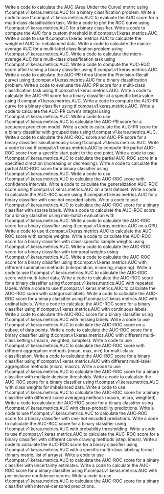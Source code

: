Write a code to calculate the AUC (Area Under the Curve) metric using tf.compat.v1.keras.metrics.AUC for a binary classification problem.
Write a code to use tf.compat.v1.keras.metrics.AUC to evaluate the AUC score for a multi-class classification task.
Write a code to plot the ROC curve using tf.compat.v1.keras.metrics.AUC for a binary classifier.
Write a code to compute the AUC for a custom threshold in tf.compat.v1.keras.metrics.AUC.
Write a code to use tf.compat.v1.keras.metrics.AUC to calculate the weighted AUC for imbalanced data.
Write a code to calculate the macro-average AUC for a multi-label classification problem using tf.compat.v1.keras.metrics.AUC.
Write a code to calculate the micro-average AUC for a multi-class classification task using tf.compat.v1.keras.metrics.AUC.
Write a code to compute the AUC-ROC score after training a binary classifier using tf.compat.v1.keras.metrics.AUC.
Write a code to calculate the AUC-PR (Area Under the Precision-Recall curve) using tf.compat.v1.keras.metrics.AUC for a binary classification problem.
Write a code to evaluate the AUC-PR score for a multi-class classification task using tf.compat.v1.keras.metrics.AUC.
Write a code to calculate the AUC-PR score for a binary classifier at a specific beta value using tf.compat.v1.keras.metrics.AUC.
Write a code to compute the AUC-PR curve for a binary classifier using tf.compat.v1.keras.metrics.AUC.
Write a code to calculate the AUC-PR curve's integral using tf.compat.v1.keras.metrics.AUC.
Write a code to use tf.compat.v1.keras.metrics.AUC to calculate the AUC-PR score for a sequence prediction model.
Write a code to calculate the AUC-PR score for a binary classifier with grouped data using tf.compat.v1.keras.metrics.AUC.
Write a code to calculate the AUC-ROC score and AUC-PR score for a binary classifier simultaneously using tf.compat.v1.keras.metrics.AUC.
Write a code to use tf.compat.v1.keras.metrics.AUC to compute the partial AUC-ROC score from a specific start point to the end point.
Write a code to use tf.compat.v1.keras.metrics.AUC to calculate the partial AUC-ROC score in a specified direction (increasing or decreasing).
Write a code to calculate the partial AUC-ROC score for a binary classifier using tf.compat.v1.keras.metrics.AUC.
Write a code to use tf.compat.v1.keras.metrics.AUC to calculate the AUC-ROC score with confidence intervals.
Write a code to calculate the generalization AUC-ROC score using tf.compat.v1.keras.metrics.AUC on a test dataset.
Write a code to calculate the AUC-ROC score using tf.compat.v1.keras.metrics.AUC for a binary classifier with one-hot encoded labels.
Write a code to use tf.compat.v1.keras.metrics.AUC to calculate the AUC-ROC score for a binary classifier with sparse labels.
Write a code to calculate the AUC-ROC score for a binary classifier using mini-batch evaluation with tf.compat.v1.keras.metrics.AUC.
Write a code to calculate the AUC-ROC score for a binary classifier using tf.compat.v1.keras.metrics.AUC on a GPU.
Write a code to use tf.compat.v1.keras.metrics.AUC to calculate the AUC-ROC score with sample weights.
Write a code to calculate the AUC-ROC score for a binary classifier with class-specific sample weights using tf.compat.v1.keras.metrics.AUC.
Write a code to calculate the AUC-ROC score for a binary classifier with temporal weights using tf.compat.v1.keras.metrics.AUC.
Write a code to calculate the AUC-ROC score for a binary classifier using tf.compat.v1.keras.metrics.AUC with different summation methods (interpolation, minoring, majoring).
Write a code to use tf.compat.v1.keras.metrics.AUC to calculate the AUC-ROC score with multi-label data.
Write a code to calculate the AUC-ROC score for a binary classifier using tf.compat.v1.keras.metrics.AUC with repeated labels.
Write a code to use tf.compat.v1.keras.metrics.AUC to calculate the AUC-ROC score with categorical labels.
Write a code to calculate the AUC-ROC score for a binary classifier using tf.compat.v1.keras.metrics.AUC with ordinal labels.
Write a code to calculate the AUC-ROC score for a binary classifier using tf.compat.v1.keras.metrics.AUC with continuous labels.
Write a code to calculate the AUC-ROC score for a binary classifier using tf.compat.v1.keras.metrics.AUC with missing labels.
Write a code to use tf.compat.v1.keras.metrics.AUC to calculate the AUC-ROC score on a subset of data points.
Write a code to calculate the AUC-ROC score for a binary classifier using tf.compat.v1.keras.metrics.AUC with different multi-class settings (macro, weighted, samples).
Write a code to use tf.compat.v1.keras.metrics.AUC to calculate the AUC-ROC score with different aggregation methods (mean, max, min) for multi-class classification.
Write a code to calculate the AUC-ROC score for a binary classifier using tf.compat.v1.keras.metrics.AUC with different multi-label aggregation methods (micro, macro).
Write a code to use tf.compat.v1.keras.metrics.AUC to calculate the AUC-ROC score for a binary classifier with multiple decision thresholds.
Write a code to calculate the AUC-ROC score for a binary classifier using tf.compat.v1.keras.metrics.AUC with class weights for imbalanced data.
Write a code to use tf.compat.v1.keras.metrics.AUC to calculate the AUC-ROC score for a binary classifier with different score averaging methods (macro, micro, weighted).
Write a code to calculate the AUC-ROC score for a binary classifier using tf.compat.v1.keras.metrics.AUC with class-probability predictions.
Write a code to use tf.compat.v1.keras.metrics.AUC to calculate the AUC-ROC score for a binary classifier with one-hot encoded predictions.
Write a code to calculate the AUC-ROC score for a binary classifier using tf.compat.v1.keras.metrics.AUC with probability thresholding.
Write a code to use tf.compat.v1.keras.metrics.AUC to calculate the AUC-ROC score for a binary classifier with different curve drawing methods (step, linear).
Write a code to calculate the AUC-ROC score for a binary classifier using tf.compat.v1.keras.metrics.AUC with a specific multi-class labeling format (binary matrix, list of arrays).
Write a code to use tf.compat.v1.keras.metrics.AUC to calculate the AUC-ROC score for a binary classifier with uncertainty estimates.
Write a code to calculate the AUC-ROC score for a binary classifier using tf.compat.v1.keras.metrics.AUC with per-instance confidence scores.
Write a code to use tf.compat.v1.keras.metrics.AUC to calculate the AUC-ROC score for a binary classifier with interval-censored predictions.